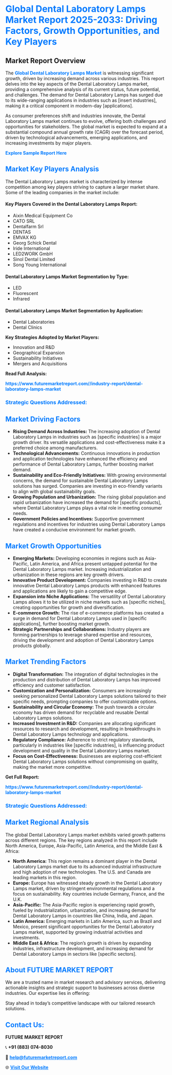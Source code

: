 <h1 style="color: #007BFF;">Global Dental Laboratory Lamps Market Report 2025-2033: Driving Factors, Growth Opportunities, and Key Players</h1>

<section id="overview">
<h2>Market Report Overview</h2>
<p>The <a href="https://www.futuremarketreport.com//industry-report/dental-laboratory-lamps-market" style="color: #007BFF; text-decoration: none;"><strong>Global Dental Laboratory Lamps Market</strong></a> is witnessing significant growth, driven by increasing demand across various industries. This report delves into the key aspects of the Dental Laboratory Lamps market, providing a comprehensive analysis of its current status, future potential, and challenges. The demand for Dental Laboratory Lamps has surged due to its wide-ranging applications in industries such as [insert industries], making it a critical component in modern-day [applications].</p>
<p>As consumer preferences shift and industries innovate, the Dental Laboratory Lamps market continues to evolve, offering both challenges and opportunities for stakeholders. The global market is expected to expand at a substantial compound annual growth rate (CAGR) over the forecast period, driven by technological advancements, emerging applications, and increasing investments by major players.</p>
</section>

<section id="overview">
<p><a href="https://www.futuremarketreport.com//request-sample/reportId=50169" style="color: #007BFF; text-decoration: none;"><strong>Explore Sample Report Here</strong></a></p>
</section>

<section id="key-players">
<h2 style="color: #007BFF;">Market Key Players Analysis</h2>
<p>The Dental Laboratory Lamps market is characterized by intense competition among key players striving to capture a larger market share. Some of the leading companies in the market include:</p>
<h4>Key Players Covered in the Dental Laboratory Lamps Report:</h4>
<ul><li>Aixin Medical Equipment Co</li><li>CATO SRL</li><li>Dentalfarm Srl</li><li>DENTAS</li><li>EMVAX KG</li><li>Georg Schick Dental</li><li>Iride International</li><li>LED2WORK GmbH</li><li>Sinol Dental Limited</li><li>Song Young International</li></ul>
<h4>Dental Laboratory Lamps Market Segmentation by Type:</h4>
<ul><li>LED</li><li>Fluorescent</li><li>Infrared</li></ul>

<h4>Dental Laboratory Lamps Market Segmentation by Application:</h4>
<ul><li>Dental Laboratories</li><li>Dental Clinics</li></ul>
<p><strong>Key Strategies Adopted by Market Players:</strong></p>
<ul>
<li>Innovation and R&D</li>
<li>Geographical Expansion</li>
<li>Sustainability Initiatives</li>
<li>Mergers and Acquisitions</li>
</ul>
</section>

<section>
<p><strong>Read Full Analysis: </strong></p><a href="https://www.futuremarketreport.com//industry-report/dental-laboratory-lamps-market" style="color: #007BFF; text-decoration: none;"><strong>https://www.futuremarketreport.com//industry-report/dental-laboratory-lamps-market</strong></a>
<h3 style="color: #007BFF;">Strategic Questions Addressed:</h3>
</section>

<section id="driving-factors">
<h2 style="color: #007BFF;">Market Driving Factors</h2>
<ul>
<li><strong>Rising Demand Across Industries:</strong> The increasing adoption of Dental Laboratory Lamps in industries such as [specific industries] is a major growth driver. Its versatile applications and cost-effectiveness make it a preferred choice among manufacturers.</li>
<li><strong>Technological Advancements:</strong> Continuous innovations in production and application technologies have enhanced the efficiency and performance of Dental Laboratory Lamps, further boosting market demand.</li>
<li><strong>Sustainability and Eco-Friendly Initiatives:</strong> With growing environmental concerns, the demand for sustainable Dental Laboratory Lamps solutions has surged. Companies are investing in eco-friendly variants to align with global sustainability goals.</li>
<li><strong>Growing Population and Urbanization:</strong> The rising global population and rapid urbanization have increased the demand for [specific products], where Dental Laboratory Lamps plays a vital role in meeting consumer needs.</li>
<li><strong>Government Policies and Incentives:</strong> Supportive government regulations and incentives for industries using Dental Laboratory Lamps have created a conducive environment for market growth.</li>
</ul>
</section>

<section id="growth-opportunities">
<h2 style="color: #007BFF;">Market Growth Opportunities</h2>
<ul>
<li><strong>Emerging Markets:</strong> Developing economies in regions such as Asia-Pacific, Latin America, and Africa present untapped potential for the Dental Laboratory Lamps market. Increasing industrialization and urbanization in these regions are key growth drivers.</li>
<li><strong>Innovative Product Development:</strong> Companies investing in R&D to create innovative Dental Laboratory Lamps products with enhanced features and applications are likely to gain a competitive edge.</li>
<li><strong>Expansion into Niche Applications:</strong> The versatility of Dental Laboratory Lamps allows it to be utilized in niche markets such as [specific niches], creating opportunities for growth and diversification.</li>
<li><strong>E-commerce Growth:</strong> The rise of e-commerce platforms has created a surge in demand for Dental Laboratory Lamps used in [specific applications], further boosting market growth.</li>
<li><strong>Strategic Partnerships and Collaborations:</strong> Industry players are forming partnerships to leverage shared expertise and resources, driving the development and adoption of Dental Laboratory Lamps products globally.</li>
</ul>
</section>

<section id="trending-factors">
<h2 style="color: #007BFF;">Market Trending Factors</h2>
<ul>
<li><strong>Digital Transformation:</strong> The integration of digital technologies in the production and distribution of Dental Laboratory Lamps has improved efficiency and customer satisfaction.</li>
<li><strong>Customization and Personalization:</strong> Consumers are increasingly seeking personalized Dental Laboratory Lamps solutions tailored to their specific needs, prompting companies to offer customizable options.</li>
<li><strong>Sustainability and Circular Economy:</strong> The push towards a circular economy has driven demand for recyclable and reusable Dental Laboratory Lamps solutions.</li>
<li><strong>Increased Investment in R&D:</strong> Companies are allocating significant resources to research and development, resulting in breakthroughs in Dental Laboratory Lamps technology and applications.</li>
<li><strong>Regulatory Compliance:</strong> Adherence to strict regulatory standards, particularly in industries like [specific industries], is influencing product development and quality in the Dental Laboratory Lamps market.</li>
<li><strong>Focus on Cost-Effectiveness:</strong> Businesses are exploring cost-efficient Dental Laboratory Lamps solutions without compromising on quality, making the market more competitive.</li>
</ul>
</section>

<section>
<p><strong>Get Full Report: </strong></p><a href="https://www.futuremarketreport.com//industry-report/dental-laboratory-lamps-market" style="color: #007BFF; text-decoration: none;"><strong>https://www.futuremarketreport.com//industry-report/dental-laboratory-lamps-market</strong></a>
<h3 style="color: #007BFF;">Strategic Questions Addressed:</h3>
</section>


<section id="regional-analysis">
<h2 style="color: #007BFF;">Market Regional Analysis</h2>
<p>The global Dental Laboratory Lamps market exhibits varied growth patterns across different regions. The key regions analyzed in this report include North America, Europe, Asia-Pacific, Latin America, and the Middle East & Africa:</p>
<ul>
<li><strong>North America:</strong> This region remains a dominant player in the Dental Laboratory Lamps market due to its advanced industrial infrastructure and high adoption of new technologies. The U.S. and Canada are leading markets in this region.</li>
<li><strong>Europe:</strong> Europe has witnessed steady growth in the Dental Laboratory Lamps market, driven by stringent environmental regulations and a focus on sustainability. Key countries include Germany, France, and the U.K.</li>
<li><strong>Asia-Pacific:</strong> The Asia-Pacific region is experiencing rapid growth, fueled by industrialization, urbanization, and increasing demand for Dental Laboratory Lamps in countries like China, India, and Japan.</li>
<li><strong>Latin America:</strong> Emerging markets in Latin America, such as Brazil and Mexico, present significant opportunities for the Dental Laboratory Lamps market, supported by growing industrial activities and investments.</li>
<li><strong>Middle East & Africa:</strong> The region’s growth is driven by expanding industries, infrastructure development, and increasing demand for Dental Laboratory Lamps in sectors like [specific sectors].</li>
</ul>
</section>

<footer>
<h2 style="color: #007BFF;">About FUTURE MARKET REPORT</h2>
<p>We are a trusted name in market research and advisory services, delivering actionable insights and strategic support to businesses across diverse industries. Our expertise lies in offering:</p>

<p>Stay ahead in today’s competitive landscape with our tailored research solutions.</p>

<h2 style="color: #007BFF;">Contact Us:</h2>
<p><strong>FUTURE MARKET REPORT</strong></p>
<p>📞 <strong>+91 (883) 074-8030</strong></p>
<p>📧 <strong><a href="mailto:help@futuremarketreport.com" style="color: #007BFF;">help@futuremarketreport.com</a></strong></p>
<p>🌐 <strong><a href="https://www.futuremarketreport.com/" style="color: #007BFF;">Visit Our Website</a></strong></p>
</footer>